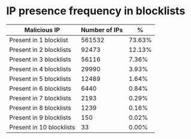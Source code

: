 # IP presence frequency in blocklists
| Malicious IP | Number of IPs | % |
|----|----|----|
| Present in 1 blocklist | 561532 | 73.63% |
| Present in 2 blocklists | 92473 | 12.13% |
| Present in 3 blocklists | 56116 | 7.36% |
| Present in 4 blocklists | 29990 | 3.93% |
| Present in 5 blocklists | 12489 | 1.64% |
| Present in 6 blocklists | 6440 | 0.84% |
| Present in 7 blocklists | 2193 | 0.29% |
| Present in 8 blocklists | 1239 | 0.16% |
| Present in 9 blocklists | 150 | 0.02% |
| Present in 10 blocklists | 33 | 0.00% |
